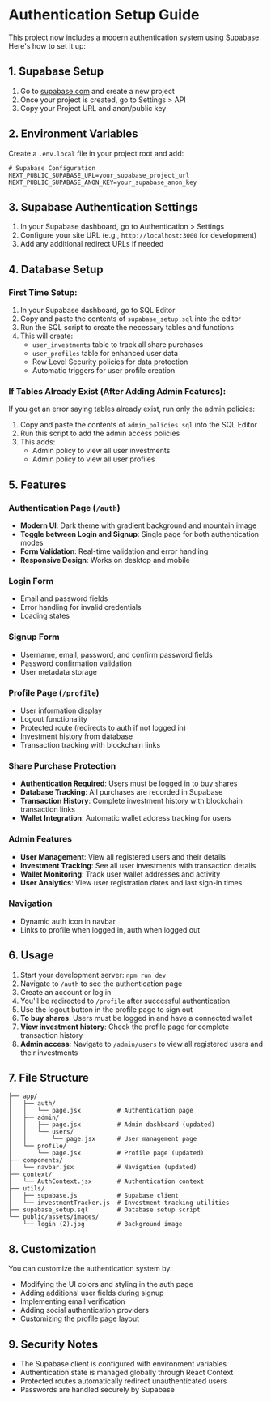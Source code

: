 # Authentication Setup Guide

This project now includes a modern authentication system using Supabase. Here's how to set it up:

## 1. Supabase Setup

1. Go to [supabase.com](https://supabase.com) and create a new project
2. Once your project is created, go to Settings > API
3. Copy your Project URL and anon/public key

## 2. Environment Variables

Create a `.env.local` file in your project root and add:

```env
# Supabase Configuration
NEXT_PUBLIC_SUPABASE_URL=your_supabase_project_url
NEXT_PUBLIC_SUPABASE_ANON_KEY=your_supabase_anon_key
```

## 3. Supabase Authentication Settings

1. In your Supabase dashboard, go to Authentication > Settings
2. Configure your site URL (e.g., `http://localhost:3000` for development)
3. Add any additional redirect URLs if needed

## 4. Database Setup

### First Time Setup:
1. In your Supabase dashboard, go to SQL Editor
2. Copy and paste the contents of `supabase_setup.sql` into the editor
3. Run the SQL script to create the necessary tables and functions
4. This will create:
   - `user_investments` table to track all share purchases
   - `user_profiles` table for enhanced user data
   - Row Level Security policies for data protection
   - Automatic triggers for user profile creation

### If Tables Already Exist (After Adding Admin Features):
If you get an error saying tables already exist, run only the admin policies:
1. Copy and paste the contents of `admin_policies.sql` into the SQL Editor
2. Run this script to add the admin access policies
3. This adds:
   - Admin policy to view all user investments
   - Admin policy to view all user profiles

## 5. Features

### Authentication Page (`/auth`)
- **Modern UI**: Dark theme with gradient background and mountain image
- **Toggle between Login and Signup**: Single page for both authentication modes
- **Form Validation**: Real-time validation and error handling
- **Responsive Design**: Works on desktop and mobile

### Login Form
- Email and password fields
- Error handling for invalid credentials
- Loading states

### Signup Form
- Username, email, password, and confirm password fields
- Password confirmation validation
- User metadata storage

### Profile Page (`/profile`)
- User information display
- Logout functionality
- Protected route (redirects to auth if not logged in)
- Investment history from database
- Transaction tracking with blockchain links

### Share Purchase Protection
- **Authentication Required**: Users must be logged in to buy shares
- **Database Tracking**: All purchases are recorded in Supabase
- **Transaction History**: Complete investment history with blockchain transaction links
- **Wallet Integration**: Automatic wallet address tracking for users

### Admin Features
- **User Management**: View all registered users and their details
- **Investment Tracking**: See all user investments with transaction details
- **Wallet Monitoring**: Track user wallet addresses and activity
- **User Analytics**: View user registration dates and last sign-in times

### Navigation
- Dynamic auth icon in navbar
- Links to profile when logged in, auth when logged out

## 6. Usage

1. Start your development server: `npm run dev`
2. Navigate to `/auth` to see the authentication page
3. Create an account or log in
4. You'll be redirected to `/profile` after successful authentication
5. Use the logout button in the profile page to sign out
6. **To buy shares**: Users must be logged in and have a connected wallet
7. **View investment history**: Check the profile page for complete transaction history
8. **Admin access**: Navigate to `/admin/users` to view all registered users and their investments

## 7. File Structure

```
├── app/
│   ├── auth/
│   │   └── page.jsx          # Authentication page
│   ├── admin/
│   │   ├── page.jsx          # Admin dashboard (updated)
│   │   └── users/
│   │       └── page.jsx      # User management page
│   └── profile/
│       └── page.jsx          # Profile page (updated)
├── components/
│   └── navbar.jsx            # Navigation (updated)
├── context/
│   └── AuthContext.jsx       # Authentication context
├── utils/
│   ├── supabase.js           # Supabase client
│   └── investmentTracker.js  # Investment tracking utilities
├── supabase_setup.sql        # Database setup script
└── public/assets/images/
    └── login (2).jpg         # Background image
```

## 8. Customization

You can customize the authentication system by:

- Modifying the UI colors and styling in the auth page
- Adding additional user fields during signup
- Implementing email verification
- Adding social authentication providers
- Customizing the profile page layout

## 9. Security Notes

- The Supabase client is configured with environment variables
- Authentication state is managed globally through React Context
- Protected routes automatically redirect unauthenticated users
- Passwords are handled securely by Supabase

